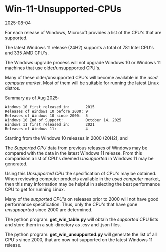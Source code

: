 # Win-11-Unsupported-CPUs

2025-08-04

For each release of Windows, Microsoft provides a list of the CPU's that are supported.

The latest Windows 11 release (24H2) supports a total of 781 Intel CPU's and 335 AMD CPU's.

The Windows upgrade process will not upgrade Windows 10 or Windows 11 machines that use older/unsuppported CPU's.

Many of these older/unsupported CPU's will become available in the *used computer market*. Most of them will be suitable for running the latest Linux distros.

Summary as of Aug 2025:
```
Windows 10 first released in:       2015
Releases of Windows 10 before 2000: 9
Releases of Windows 10 since 2000:  5
Windows 10 End of Support:          October 14, 2025
Windows 11 first released in:       2021
Releases of Windows 11:             4
```

Starting from the Windows 10 releases in 2000 (20H2), and 

The *Supported CPU* data from previous releases of Windows may be compared with the data in the latest Windows 11 release. From this comparision a list of CPU's deemed *Unsupported* in Windows 11 may be generated.

Using this *Unsupported CPU* the specification of CPU's may be obtained. When reviewing computer products available in the *used computer* market, then this may information may be helpful in selecting the best performance CPU to get for running Linux.

Many of the *supported CPU's* on releases prior to 2000 will not have good performance specification. Thus, only the CPU's that have gone *unsuppoprted* since 2000 are determined.

The python program: **get_win_table.py** will obtain the *supported* CPU lists and store them in a sub-directory as .csv and .json files.

The python program: **get_win_unsupported.py** will generate the list of all CPU's since 2000, that are now not supported on the latest Windows 11 release.







